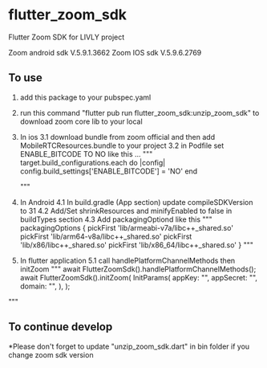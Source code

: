# flutter_zoom_sdk
Flutter Zoom SDK for LIVLY project

Zoom android sdk V.5.9.1.3662
Zoom IOS sdk V.5.9.6.2769

## To use
1. add this package to your pubspec.yaml
2. run this command "flutter pub run flutter_zoom_sdk:unzip_zoom_sdk" to download zoom core lib to your local 
3. In ios 
  3.1 download bundle from zoom official and then add MobileRTCResources.bundle to your project
  3.2 in Podfile set ENABLE_BITCODE TO NO like this ... 
    """
    target.build_configurations.each do |config|
      config.build_settings['ENABLE_BITCODE'] = 'NO'
    end
    
    """
4. In Android
  4.1 In build.gradle (App section) update compileSDKVersion to 31
  4.2 Add/Set shrinkResources and minifyEnabled to false in buildTypes section
  4.3 Add packagingOptiond like this
    """
    packagingOptions {
        pickFirst 'lib/armeabi-v7a/libc++_shared.so'
        pickFirst 'lib/arm64-v8a/libc++_shared.so'
        pickFirst 'lib/x86/libc++_shared.so'
        pickFirst 'lib/x86_64/libc++_shared.so'
    }
    """
5. In flutter application
  5.1 call handlePlatformChannelMethods then initZoom
  """
  await FlutterZoomSdk().handlePlatformChannelMethods();
  await FlutterZoomSdk().initZoom(
    InitParams(
      appKey: "",
      appSecret: "",
      domain: "",
    ),
  );
 
  """

## To continue develop
*Please don't forget to update "unzip_zoom_sdk.dart" in bin folder if you change zoom sdk version

